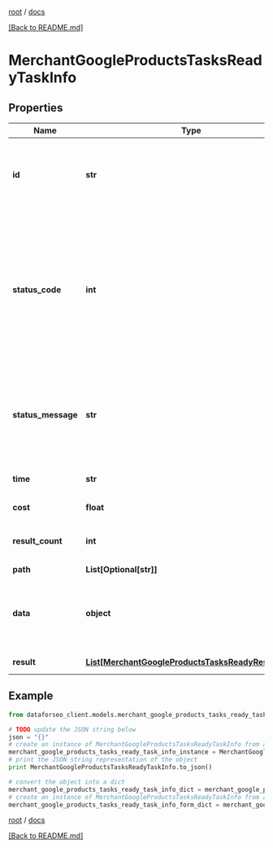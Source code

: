 [root](./../ "root") / [docs](./ "docs")

[[Back to README.md]](./../README.md "[Back to README.md]")

# MerchantGoogleProductsTasksReadyTaskInfo

## Properties

Name | Type | Description | Notes
------------ | ------------- | ------------- | -------------
**id** | **str** | task identifier unique task identifier in our system in the UUID format | [optional]
**status_code** | **int** | status code of the task generated by DataForSEO, can be within the following range: 10000-60000 you can find the full list of the response codes here | [optional]
**status_message** | **str** | informational message of the task you can find the full list of general informational messages here | [optional]
**time** | **str** | execution time, seconds | [optional]
**cost** | **float** | total tasks cost, USD | [optional]
**result_count** | **int** | number of elements in the result array | [optional]
**path** | **List[Optional[str]]** | URL path | [optional]
**data** | **object** | contains the same parameters that you specified in the POST request | [optional]
**result** | [**List[MerchantGoogleProductsTasksReadyResultInfo]**](MerchantGoogleProductsTasksReadyResultInfo.md) | array of results | [optional]

## Example

```python
from dataforseo_client.models.merchant_google_products_tasks_ready_task_info import MerchantGoogleProductsTasksReadyTaskInfo

# TODO update the JSON string below
json = "{}"
# create an instance of MerchantGoogleProductsTasksReadyTaskInfo from a JSON string
merchant_google_products_tasks_ready_task_info_instance = MerchantGoogleProductsTasksReadyTaskInfo.from_json(json)
# print the JSON string representation of the object
print MerchantGoogleProductsTasksReadyTaskInfo.to_json()

# convert the object into a dict
merchant_google_products_tasks_ready_task_info_dict = merchant_google_products_tasks_ready_task_info_instance.to_dict()
# create an instance of MerchantGoogleProductsTasksReadyTaskInfo from a dict
merchant_google_products_tasks_ready_task_info_form_dict = merchant_google_products_tasks_ready_task_info.from_dict(merchant_google_products_tasks_ready_task_info_dict)
```

  

[root](./../ "root") / [docs](./ "docs")

[[Back to README.md]](./../README.md "[Back to README.md]")